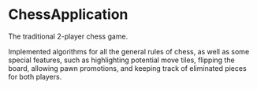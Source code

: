 # ChessApplication
The traditional 2-player chess game.

Implemented algorithms for all the general rules of chess, as well as some special features, such as highlighting
potential move tiles, flipping the board, allowing pawn promotions, and keeping track of eliminated pieces for both players.
